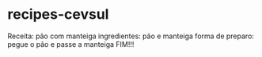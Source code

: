 # recipes-cevsul


Receita: pão com manteiga
ingredientes: pão e manteiga
forma de preparo: pegue o pão e passe a manteiga
FIM!!!